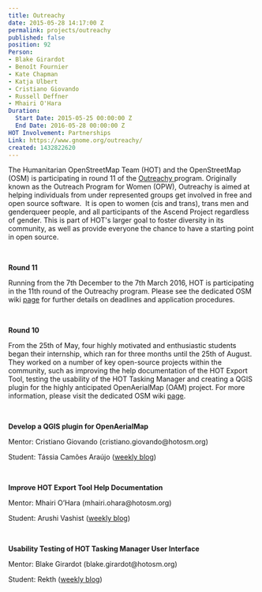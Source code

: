 ```yaml
---
title: Outreachy
date: 2015-05-28 14:17:00 Z
permalink: projects/outreachy
published: false
position: 92
Person:
- Blake Girardot
- Benoît Fournier
- Kate Chapman
- Katja Ulbert
- Cristiano Giovando
- Russell Deffner
- Mhairi O'Hara
Duration:
  Start Date: 2015-05-25 00:00:00 Z
  End Date: 2016-05-28 00:00:00 Z
HOT Involvement: Partnerships
Link: https://www.gnome.org/outreachy/
created: 1432822620
---
```


<p class="p1"><span class="s1">The Humanitarian OpenStreetMap Team (HOT) and the OpenStreetMap (OSM) is participating in round 11 of the <a href="https://www.gnome.org/outreachy/">Outreachy </a>program. Originally known as the Outreach Program for Women (OPW), Outreachy is aimed at helping individuals from under represented groups get involved in free and open source software.&nbsp; It is open to women (cis and trans), trans men and genderqueer people, and all participants of the Ascend Project regardless of gender. This is part of HOT's larger goal to foster diversity in its community, as well as provide everyone the chance to have a starting point in open source.&nbsp;</span></p><p class="p1">&nbsp;</p><p class="p1"><span class="s1"><strong><span class="s1">Round 11</span></strong></span></p><p class="p1"><span class="s1">Running from the 7th December to the 7th March 2016, HOT is participating in the 11th round of the Outreachy program. Please see the dedicated OSM wiki <a href="http://wiki.openstreetmap.org/wiki/Outreachy_Round_11">page</a> for further details on deadlines and application procedures.</span></p><p class="p1">&nbsp;</p><p class="p1"><strong><span class="s1">Round 10</span></strong></p><p class="p1"><span class="s1">From the 25th of May, four highly motivated and enthusiastic students began their internship, which ran for three months until the 25th of August. They worked on a number of key open-source projects within the community, such as improving the help documentation of the HOT Export Tool, testing the usability of the HOT Tasking Manager and creating a QGIS plugin for the highly anticipated OpenAerialMap (OAM) project. For more information, please visit the dedicated OSM wiki <a href="http://wiki.openstreetmap.org/wiki/Outreachy_Round_10">page</a>.</span></p><p class="p2">&nbsp;</p><p class="p2"><strong><span class="s1">Develop a QGIS plugin for OpenAerialMap&nbsp;</span></strong></p><p class="p1"><span class="s1">Mentor: Cristiano Giovando (cristiano.giovando@hotosm.org)</span></p><p class="p2"><span class="s1">Student: Tássia Camões Araújo (<a href="https://www.openstreetmap.org/user/tassia/diary">w</a></span><span class="s1"><a href="https://www.openstreetmap.org/user/tassia/diary">eekly blog</a>)</span></p><p class="p2">&nbsp;</p><p class="p1"><strong><span class="s1">Improve HOT Export Tool Help Documentation</span></strong></p><p class="p1"><span class="s1">Mentor: Mhairi O’Hara (mhairi.ohara@hotosm.org)</span></p><p class="p1"><span class="s1">Student: Arushi Vashist (<a href="https://www.openstreetmap.org/user/Arushi%20Vashist/diary">w</a></span><span class="s1"><a href="https://www.openstreetmap.org/user/Arushi%20Vashist/diary">eekly blog</a>)</span></p><p class="p2">&nbsp;</p><p class="p1"><strong><span class="s1">Usability Testing of HOT Tasking Manager User Interface&nbsp;</span></strong></p><p class="p1"><span class="s1">Mentor: Blake Girardot (blake.girardot@hotosm.org)</span></p><p class="p1"><span class="s1">Student: Rekth (<a href="https://www.openstreetmap.org/user/rekth/diary/35188">w</a></span><span class="s1"><a href="https://www.openstreetmap.org/user/rekth/diary/35188">eekly blog</a>)</span>&nbsp;</p><p class="p2">&nbsp;</p><p class="p2">&nbsp;</p>
